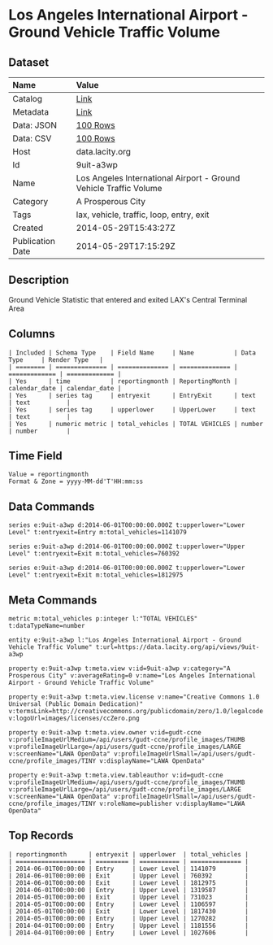 # Los Angeles International Airport - Ground Vehicle Traffic Volume

## Dataset

| Name | Value |
| :--- | :---- |
| Catalog | [Link](https://catalog.data.gov/dataset/los-angeles-international-airport-ground-vehicle-traffic-volume-cb231) |
| Metadata | [Link](https://data.lacity.org/api/views/9uit-a3wp) |
| Data: JSON | [100 Rows](https://data.lacity.org/api/views/9uit-a3wp/rows.json?max_rows=100) |
| Data: CSV | [100 Rows](https://data.lacity.org/api/views/9uit-a3wp/rows.csv?max_rows=100) |
| Host | data.lacity.org |
| Id | 9uit-a3wp |
| Name | Los Angeles International Airport - Ground Vehicle Traffic Volume |
| Category | A Prosperous City |
| Tags | lax, vehicle, traffic, loop, entry, exit |
| Created | 2014-05-29T15:43:27Z |
| Publication Date | 2014-05-29T17:15:29Z |

## Description

Ground Vehicle Statistic that entered and exited LAX's Central Terminal Area

## Columns

```ls
| Included | Schema Type    | Field Name     | Name           | Data Type     | Render Type   |
| ======== | ============== | ============== | ============== | ============= | ============= |
| Yes      | time           | reportingmonth | ReportingMonth | calendar_date | calendar_date |
| Yes      | series tag     | entryexit      | EntryExit      | text          | text          |
| Yes      | series tag     | upperlower     | UpperLower     | text          | text          |
| Yes      | numeric metric | total_vehicles | TOTAL VEHICLES | number        | number        |
```

## Time Field

```ls
Value = reportingmonth
Format & Zone = yyyy-MM-dd'T'HH:mm:ss
```

## Data Commands

```ls
series e:9uit-a3wp d:2014-06-01T00:00:00.000Z t:upperlower="Lower Level" t:entryexit=Entry m:total_vehicles=1141079

series e:9uit-a3wp d:2014-06-01T00:00:00.000Z t:upperlower="Upper Level" t:entryexit=Exit m:total_vehicles=760392

series e:9uit-a3wp d:2014-06-01T00:00:00.000Z t:upperlower="Lower Level" t:entryexit=Exit m:total_vehicles=1812975
```

## Meta Commands

```ls
metric m:total_vehicles p:integer l:"TOTAL VEHICLES" t:dataTypeName=number

entity e:9uit-a3wp l:"Los Angeles International Airport - Ground Vehicle Traffic Volume" t:url=https://data.lacity.org/api/views/9uit-a3wp

property e:9uit-a3wp t:meta.view v:id=9uit-a3wp v:category="A Prosperous City" v:averageRating=0 v:name="Los Angeles International Airport - Ground Vehicle Traffic Volume"

property e:9uit-a3wp t:meta.view.license v:name="Creative Commons 1.0 Universal (Public Domain Dedication)" v:termsLink=http://creativecommons.org/publicdomain/zero/1.0/legalcode v:logoUrl=images/licenses/ccZero.png

property e:9uit-a3wp t:meta.view.owner v:id=gudt-ccne v:profileImageUrlMedium=/api/users/gudt-ccne/profile_images/THUMB v:profileImageUrlLarge=/api/users/gudt-ccne/profile_images/LARGE v:screenName="LAWA OpenData" v:profileImageUrlSmall=/api/users/gudt-ccne/profile_images/TINY v:displayName="LAWA OpenData"

property e:9uit-a3wp t:meta.view.tableauthor v:id=gudt-ccne v:profileImageUrlMedium=/api/users/gudt-ccne/profile_images/THUMB v:profileImageUrlLarge=/api/users/gudt-ccne/profile_images/LARGE v:screenName="LAWA OpenData" v:profileImageUrlSmall=/api/users/gudt-ccne/profile_images/TINY v:roleName=publisher v:displayName="LAWA OpenData"
```

## Top Records

```ls
| reportingmonth      | entryexit | upperlower  | total_vehicles | 
| =================== | ========= | =========== | ============== | 
| 2014-06-01T00:00:00 | Entry     | Lower Level | 1141079        | 
| 2014-06-01T00:00:00 | Exit      | Upper Level | 760392         | 
| 2014-06-01T00:00:00 | Exit      | Lower Level | 1812975        | 
| 2014-06-01T00:00:00 | Entry     | Upper Level | 1319587        | 
| 2014-05-01T00:00:00 | Exit      | Upper Level | 731023         | 
| 2014-05-01T00:00:00 | Entry     | Lower Level | 1106597        | 
| 2014-05-01T00:00:00 | Exit      | Lower Level | 1817430        | 
| 2014-05-01T00:00:00 | Entry     | Upper Level | 1270282        | 
| 2014-04-01T00:00:00 | Entry     | Upper Level | 1181556        | 
| 2014-04-01T00:00:00 | Entry     | Lower Level | 1027606        | 
```